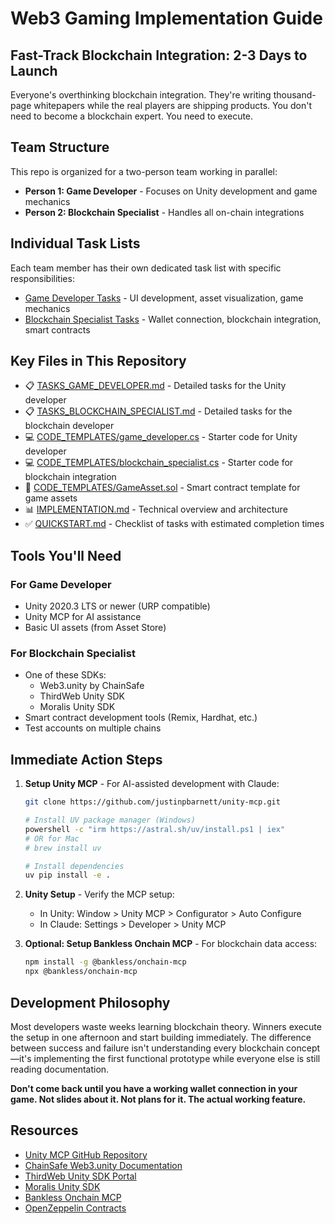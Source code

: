# Web3 Gaming Implementation Guide

## Fast-Track Blockchain Integration: 2-3 Days to Launch

Everyone's overthinking blockchain integration. They're writing thousand-page whitepapers while the real players are shipping products. You don't need to become a blockchain expert. You need to execute.

## Team Structure

This repo is organized for a two-person team working in parallel:
- **Person 1: Game Developer** - Focuses on Unity development and game mechanics
- **Person 2: Blockchain Specialist** - Handles all on-chain integrations

## Individual Task Lists

Each team member has their own dedicated task list with specific responsibilities:

- [Game Developer Tasks](TASKS_GAME_DEVELOPER.md) - UI development, asset visualization, game mechanics
- [Blockchain Specialist Tasks](TASKS_BLOCKCHAIN_SPECIALIST.md) - Wallet connection, blockchain integration, smart contracts

## Key Files in This Repository

- 📋 [TASKS_GAME_DEVELOPER.md](TASKS_GAME_DEVELOPER.md) - Detailed tasks for the Unity developer
- 📋 [TASKS_BLOCKCHAIN_SPECIALIST.md](TASKS_BLOCKCHAIN_SPECIALIST.md) - Detailed tasks for the blockchain developer
- 💻 [CODE_TEMPLATES/game_developer.cs](CODE_TEMPLATES/game_developer.cs) - Starter code for Unity developer
- 💻 [CODE_TEMPLATES/blockchain_specialist.cs](CODE_TEMPLATES/blockchain_specialist.cs) - Starter code for blockchain integration
- 📄 [CODE_TEMPLATES/GameAsset.sol](CODE_TEMPLATES/GameAsset.sol) - Smart contract template for game assets
- 📊 [IMPLEMENTATION.md](IMPLEMENTATION.md) - Technical overview and architecture
- ✅ [QUICKSTART.md](QUICKSTART.md) - Checklist of tasks with estimated completion times

## Tools You'll Need

### For Game Developer
- Unity 2020.3 LTS or newer (URP compatible)
- Unity MCP for AI assistance
- Basic UI assets (from Asset Store)

### For Blockchain Specialist
- One of these SDKs:
  - Web3.unity by ChainSafe
  - ThirdWeb Unity SDK 
  - Moralis Unity SDK
- Smart contract development tools (Remix, Hardhat, etc.)
- Test accounts on multiple chains

## Immediate Action Steps

1. **Setup Unity MCP** - For AI-assisted development with Claude:
   ```bash
   git clone https://github.com/justinpbarnett/unity-mcp.git
   
   # Install UV package manager (Windows)
   powershell -c "irm https://astral.sh/uv/install.ps1 | iex"
   # OR for Mac
   # brew install uv
   
   # Install dependencies
   uv pip install -e .
   ```

2. **Unity Setup** - Verify the MCP setup:
   - In Unity: Window > Unity MCP > Configurator > Auto Configure
   - In Claude: Settings > Developer > Unity MCP

3. **Optional: Setup Bankless Onchain MCP** - For blockchain data access:
   ```bash
   npm install -g @bankless/onchain-mcp
   npx @bankless/onchain-mcp
   ```

## Development Philosophy

Most developers waste weeks learning blockchain theory. Winners execute the setup in one afternoon and start building immediately. The difference between success and failure isn't understanding every blockchain concept—it's implementing the first functional prototype while everyone else is still reading documentation.

**Don't come back until you have a working wallet connection in your game. Not slides about it. Not plans for it. The actual working feature.**

## Resources

- [Unity MCP GitHub Repository](https://github.com/justinpbarnett/unity-mcp)
- [ChainSafe Web3.unity Documentation](https://docs.gaming.chainsafe.io/)
- [ThirdWeb Unity SDK Portal](https://portal.thirdweb.com/unity)
- [Moralis Unity SDK](https://moralis.io/unity/)
- [Bankless Onchain MCP](https://github.com/Bankless/onchain-mcp)
- [OpenZeppelin Contracts](https://github.com/OpenZeppelin/openzeppelin-contracts)

